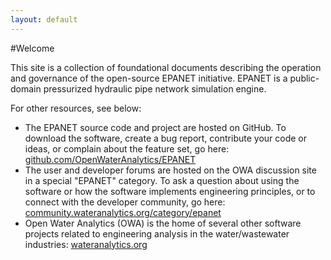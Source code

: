 ```yaml
---
layout: default
---
```



#Welcome

This site is a collection of foundational documents describing the operation and governance of the open-source EPANET initiative. EPANET is a public-domain pressurized hydraulic pipe network simulation engine.

For other resources, see below:

- The EPANET source code and project are hosted on GitHub. To download the software, create a bug report, contribute your code or ideas, or complain about the feature set, go here: [github.com/OpenWaterAnalytics/EPANET](https://github.com/OpenWaterAnalytics/EPANET)
- The user and developer forums are hosted on the OWA discussion site in a special "EPANET" category. To ask a question about using the software or how the software implements engineering principles, or to connect with the developer community, go here: [community.wateranalytics.org/category/epanet](http://community.wateranalytics.org/category/epanet)
- Open Water Analytics (OWA) is the home of several other software projects related to engineering analysis in the water/wastewater industries: [wateranalytics.org](http://wateranalytics.org)

